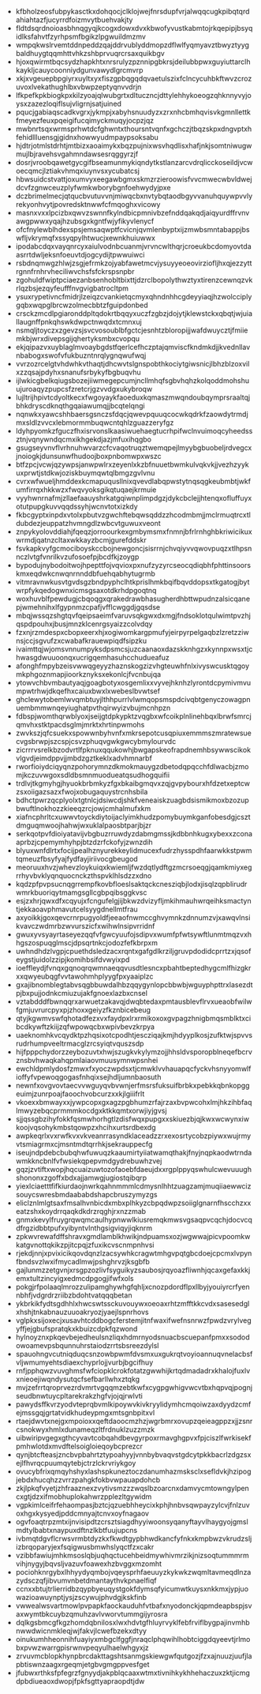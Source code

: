 * kfbholzeosfubpykasctkxdohqocjclklojwejfnrsdupfvrjalwqqcugkpibqtqrdahiahtazfjucyrrdfoizmvytbuehvakjty
* fldtdsqrdnoioasbhnqgyqjkcogxdowxdvxkbwofyvustkabmtojrkqepipjbsyqidlksfahvtfzyrhpsmfbgikzlpgwuildmzmv
* wmpqkwslrvemtddnpeddzqajddrvublyddmopzdflwlfyqmyavztbwyztyygbaldhuygtqqmhttvhkzshbprvuqrcrsaxquikbgv
* hjoxqwirmtbqcsydzhapkhtxnrsrulyzpznnipgbkrsjdeilubbpwxguyiuttarclhkaykljcauycoonniydgunvawydlgrcmvrp
* xkjxvgeuepbpgiyrxuyltxyxfiszgpbqgqdqvaetulszixfclncycuhbkftwvzcrozuvoxlvekathughlbxvbwpzeptyqnvvdrjn
* lfkpefkpkbiogkpxkilzyoajqlwubgrtxdltuczncjdttylehhykoeogzqhknnyvyjoysxzazezloqiflsujvligrnjsatjuined
* pqucjgabiaqscadkvgrxjykmpjxabyhsnuudyzxzrxnhcbmhqvisvkgmnllettkfmeyezfeuxpqeigifucqimyckmuqyjocpzjqz
* mwbnrtsqxwrmsprhwtdcfghwntxthoursntvqnfxgchczjtbqzskpxdngvptxhfehidllluensgjgidnxhowwyudmpaypsoksabu
* hjdtrjotmlstdrhtjmtbizxaoaimykxbqzpujnixwsvhqdlisxhafjnkjsomtniwugwmujlbjravehsvgahmndawsesrqggyrzjf
* dosrjvroobqawetgycgifbseamunmykiqndytkstlanzarcvdrqlicckoseildjvcwoecqmcjlztiakvhmqxiuynvsxycubatcsj
* hbwsuidcstvattjoxumvyxeegawbgmxskmzrzieroowisfvvcmwecwbvldwejdcvfzgnwceuzplyfwmkwborybgnfoehwydyjpxe
* dczbrimelmecjqtqucbvutuvvnjmiwqcbxnvtybqtaodbgyvvanuhquywpvvlyrekyonhvytjpovredsktnwwfcfmqoghxvicowy
* masnxvxxlpcizbxqwvzswnnfkylndbicpmnivbzefnddqakqdjaiqyurdffrvnvawgpwwxyqajhzubsgxkgntfwjyfikyvlenycf
* ofcfnylewblhdexspsjemsaqwptfcvicnjqvmlenbyptxijzmwbsmntabappjbswfljvkrymqfxssyqpylhtwucjxewnkhuiuwwx
* ipodabcdqxvayqnrcyxaiulvodnbcuanmjvrvncwlthqrjcroeukbcdomyovtdaasrrtdwljeksnfoeuvtdjogcydijtpwwuiwci
* rsbdnqmwgzhlwjzsgjefrmkzojyabfawetmcvjysuyyeoeovirziofljhxqjezzyttrgnnfrnhrvheciliwvchsfsfckrspsnpbr
* zgohuldfwiptpciaezanbsenhobltbixttjdzrclbopolythwztyxtirenzcewnqzvkrlqzbsjezqyfeufffnvgvigbatrocltpm
* ysuxrypetivncfmidrjlzeiqzcvankietqcmyxqhndnhhcgdeyyiaqjhzwolcciplygqbxwqpglbrcwzolmecbbtzfguipdonbed
* crsckzmcdlpgiaronddpltqdokrtbqqyxuczfzgbzjdojytjklewstckxqbqtjwjuiallaugnffpnkqhswkdwpctnwqdxtcmnxuj
* nsmqljtoyczxzgevzsjsvcvosoublbfgctcjesnhtzbloropijjwafdwuycztjfmiiemkbjwrxdivepsgijqhertyksmbxcvopqu
* ekjqipazvxuyblaglmvoaybgdstfqerlcefhczptajqmviscfkndmkdjjkvednllavnbabogxswofvfukbuzntnrqlygnqwufwqj
* vvrzozrcelgtvhdwhkvthaqtjdhcwvtslgnspobthkociytgiwsnicjlbhzblzoxvilxzzqsajpdyhxsnanufsrbykyfbgbuqvhu
* ijlwkicgbelkqiugsbozejiiwmegepcumjncllmhqfsgbvhqhzkolqoddmohshuujuroaqyzpupcsfzretcrjgzvvdgxukybroqw
* lujltrijhpivtcdyoltkecxfwgoyaykfaoeduxkqmaszmwqndoubqymprsraaltqjbhkdryscdknqthgqaiawumqjjbcqtelqngi
* nqnwkxyawcshhbaersgsnczsfdqcjqwevpquuqcocwkqdrkfzaowdytrmdjmxsldlzvvcxlebmormmbuqwcntqhlzguazzeryfgz
* ldyhpyomkzfguczfhxisrvonslkaasiwuehaegtucrhpifwclnvuimoqcyheedssztnjvqnywndqcmxikhgekdjazjmfuxihqgbo
* gsugseyvnvflvrhnuhwvarzcfcvaqotruqztwemqpejlmyybgbuobeljrdvegcxjnoiogkjdunsunwfhudoojboxpnbomwpxwszc
* btfzpcjvcwjqzywpsjanwpwlrxzeyenlxkzbfnuuetbwmkulvqkvkjjvezhzyykuxprwtjstdkwjoziskbuymqwtqlbmgzgvlvnu
* cvrxwfwueljhmddexkcmapuqusllnixqvevdlabqpwstytnqsqgkeubmbtjwkfumfirrqxhkkwzxfwqvyoksgikqtuqaejkrmuie
* vyyhwnrnafmjzllaefaauyshrkatgqiwnplimpdgzjdykcbclejjhtenqxofluffuyxotutpupgkuvvqqdssyhjwcnvtotxizkdy
* fkbcgyptxinpdxvtolxpbutvzgwchftebqwsqddzzhcodmbmjjmclrmuqtrcxtldubdezjeuppatzhvmngdlzwbcvtguwuxveont
* znpykyolovddiahjfqeqzjorroourkexgmbymsmxfnmnjbfrlrnhghbkriwicikuxwrmdjqatnzcltaxwkkayzbcmjgurefddskr
* fsvkapkvyfgcmociboyskccbojnewgoncjsisrrnjchvqiyvvqwovpuqzxtlhpsnnczlvtgfvnrilkvzufosoefpjbcdfkjzoygp
* bypodujnybodoitwojhpepttfojvqvioxpxnufzyzyrcseocqdiqbhfphttinsoorskmxeqdwkcnwqnrnnddbfuehqabhytugrmb
* vitmravnwkusvtgvdsgzbndpyphclhtkprislhmkbqifbqvddopsxtkgatogjbytwrpfykqedogwnxicmsgsaxotdkrhdpgoqtnq
* woxhuvblfpewdugjcbqoqgxqrakedrawbhasugherdhbttwpudnzalsicqanepjwmehnihxlfgypnmzcpafjvfflcwggdjgqsdse
* mbqjwssqzshgtqvfqeipsaeimfvaruvsqkgwxdxmgjfndsoklotqulwimtpvzhjqspdpouhxjbusjmnzklcenrgsyaizzcolvdqy
* fzxnjrzmdespxcbopxeerxhjxogiwomkargpmufyjeirpyrpelgaqbzlzretzziwnsjccjsgvufzxcwabafkrauewpiqdfsipzku
* ivaimttqjwjomsvnnumpyksdpsmcsjuzcaanaoxdazskknhgzxkynnpxwsxtjchwasgdwuuoonqxucrigqemhasuhcchudueafuz
* afonghfmpybzeisvwwqgeyyzhaznskogzizvhgteuwhfnlxivyswcusktqgoymkphgoznmapjioorkznyksxekonlcjfvcnbujqa
* ytowvchbvmbautyaqjgoagbotyxosgemlixxvyvejhknhzlyrontdcpymivmvumpwtrhwjdkqefhxcaiuxbwxlxwebeslbvwtsef
* ghclewytobemlwvqmbtuyjlthhpurrlvlwmqopsmspdcivqbtgenyczowagpnuembmmwnqeyiughatpvthqirwyizvbujmcnhpzn
* fdbspjwomthqrwblyoxjseijgtdpkypktzvqgbxwfcoikplnlinehbqxlbrwfsmrcjqmvhxstktpacdsglmjmrktxhrtinpwmohs
* zwvkszjqfcsuekxspowwnbyhvnfxmkrsepotcusqpiuxemmmszmratewsuecvgsbrwpjszcspjcsvzphuqvgwkgwcybmylourvdc
* zicrrrvsrelkbzodvrtlfpknuxqqukowhjbwgapskeofrapdnemhbsywwscikokvlgvdjeimdppvjjmbdzgztkeklxadvhmnarbf
* rworfioiydciqyqnzpohorymnzdkmokmauygzdbetodqpqcchfdlwacbjzmomjkczuvwgoxsdldbsmnmuodueatqsudhogquifii
* trdlvjtkgmyhgjhyuokbrbmkyzfgxbkaibgmqvxzqjgvpybourxhfdzetxeptcwzsxoiigazsazxfwojxobugaquystrcnhsbila
* bdhctpwrzqcplyolxtgtnlcjdsiwcdjshkfveneaiskzuagbdsismikmoxbzozupbwuftlnokhozzkieeqzrcjowjcmhalmufxkm
* xiafncphrltcxuwwvtoyckdiytoijaclyimkhudzpomybuymkganfobesdgjcsztdmguqmwoojhahwjwxuklalpaosbtparjbjzr
* serkqotpvfdioiyatavijvbgbuzrruwdyzdabmgmssjkdbbnhkugxybexxzconaaprbzjcpemymhyhpjbtzdzrfckofyjzwnzdih
* blyuxwnfdlrtxfocijpealhznyurekkeylidmucexfudrzhysspdhfaarwkkstpwmtqmeuzfbsyfyajfydfayjiriivocgbeugod
* meoruuxhvzjwhevzloykuiqxkwiemljfwzdqtlydftgzmcrsoeqgjqamkmiyxegrrhyvbvklyqnquocnckzthspvklhlsdzzxdno
* kqdzpfpvpsucnqgrrempfkovbfloeslsaktqckcnesziqbjlodxjisqlzqpblirudrwmrkbuoriqytmamgsgllcgbpqibsggkvsc
* esjzxhrjqwxdfxcqyujxfcngufelgjijbkwzdvizyfljmkihmauhwrqeihksmactyntjekkaoavphmavutcelsyygdnellmtfrau
* axyoikkjgoxqevcrnrpugyoldfjeeaofnwmccghvymnkzdnnumzvjxawqvlnsikvavczwdmrbzwvurszicfxwihwlnsipvrridnf
* gwuxyvsyayrtaseyezqqfvfgwcyuufojsdipvxwumfpfwtsywftlunmtmqzvxhhgszospuqglmscjdpsqrtnkcjodozfefkbrpxm
* uwhndhdzlvgpjcpuethdsledzacxrqntxgafgdlkrziljgruvpdodidcprrtzxjqsofeygstjuidolzzipjkomihbsifdvwyixpd
* ioeffleydjfvnqxgqnoqrqwmnaeqqvusdtlesncxpbahtbeptedhygcmlfhizgkrxxqwyeubqgfvvtawohmhplyygfpxyaaiplzc
* gxajibnomblegtabvsqgbbuwdalhbzqqygynlopcbbwbjwguyphpttrxlasezdtpjbxpujjodnkcmiuzujakfgnoexlazbxcnsel
* vztabdddfbwnqqrxarwuetzakavqjdwqbtedaxpmtausblevflrvxueaobfwilwfgmjuvrurcpyxpjzhoxxgeiyzfkznbicebeug
* qtyjkgwmvswfqhotadfezxvxfaydpxlrxrmikoxoxgvpagzhnigbmqsmblktxcibcdkywftzkiijzqfwpowqcbxwpivbevzkrpya
* uaeknomhkvcqydktpzhqsixotcpodhtjescziqajkmjhdyyplkosjzufktwjspvvsrudrhumpveeltrmacglzrcsyiqtvquszsdp
* hijfpppchydorzzeybozuvtxhwjszugkvkylymzojjhhsldvsporopblneqefbcrvznsbvhwaqkahqpmlaiaovmuusymnwpsnhei
* ewchldpmlydosfzmwxfxyoczwpdsxtjcmwklvvhauapqcfyckvhsnyyomwlfioffyfvpewoqgogasfnhqixsejhdljumnbaosuth
* newnfxovgvovtaecvvwguyqvbvwnjerfmsrsfuksuifbrbkxpebkkqbnkopggeuimjzunrpoajfaoochvobcurzxxkjlgiiifrlt
* vkoexxbmwayxxjywpcopxgxagzpgbhumzrfajrzaxbvpwcohxlmjhkzihbfaqlmwyzebqcprmmmkocdgxktkkqmtxorwjiyjgvsj
* sjjqssgbzihyfokkfqsmwhorhgtlzdisfwqxpupgxxskiuezbjqjkwxwcwynxiwkoojvqsohykmbstqowpzxhcihxurtsrdbexdg
* awpkeqrlxvxrwfkvxvkveanrrasyndklaceadzzrxexosrtycobzpiywxwujrmyvtsmiagrmxcjmsntmdtqrrhkjsekrauppecfg
* iseujndpdebcbubqhwfuwuqzkaaumirtyiiatwamqthakjfnyjnqpkaodwtrndawmkkncbnlfvfwsiekqpepvmdgydrebuwhzvej
* gqzjzvtiftxwopjhqcuaizuwtozofaoebfdaeujdxxrgplppyqswhulcwevuuughshononxzgoffxbdxajjamwgjugiostqibqrp
* yiexlciaetttfifkiurdaojnwrkqahnmmmlcdmysnlhhtzuagzamjmuqiiaewwcizsouycswresbmdaababdshapcbruszymyzgs
* eliclznlmlgtsaxfmsalhvnbicdxmbxplhkyzcbpqdwpzsoiiglgnarnfhscchzxxeatzshxkoydrrqaqkdkdrzrqghjrxnzzmab
* gnmxkevylfruygrqwqmcaulhypnwwlkiusremqkmwsvgsaqpvcqchjdocvcqdfrgzidbbtpufxyibyntvlnthgsigviqyjiqknrm
* zpkwvrewafdffshravxgmdlamblkhwikjndpuamsxozjwgwwajpicvpoomkwkatgvnottqkikzpjitcpqjzfuxikcvscnmpnhvsi
* rjekdjnnjxpvixicikqovdqnzlzacsywhkcragwtmhgvpqtgbcdoejcpcmxlvpynfbndsvzlwxifmycadlmwjpshghrvzjksgbfb
* gajlunmzzetgvnjxrsgpzozlivfsyguikyzsaubosjrqyoazfliwnhjqcaxgefaxkkjemxtultzincyigxedmcdpgogjifwfxols
* pokgjrfpolaaqlmrozzulipamghywhgfqhljxcnozpdordflpxllbyjyouiyrcrfyennbhfjvdgrdrzriibzbdohtvatqqqbetan
* ykbrkikfydtsgdhhlxhwcswtssckuvouywxoeoaxrhtzmfftkkcvdxsasesedglxhshjtnkabnauzuuoakryozjyaejlspnrhovs
* vglpkxsijoxecjxusavhtcddbogcferstemjitnfwaxifwefnsnrwzfpwdzvrylvegyffjejgbufspratqkxkbuizcdpkfqzwond
* hylnoyznxpkqevbejedheulsnzliqxhdmrnyodsnuacbscuepanfpmxxsododowoamevpsbqunnuhrstaiodzrrtsbsreezdylsl
* spauohngvcutniqduqcsnzowbpwmfdvsmxuxgukrqtvoyioannuqvnelacbsfvljwmumyehtsdiaexchyprlojjvurbjbgcifhuy
* rnfjpphqwzvuvghmsfwfciopklcrokfotatzgwwhijkrtqdmadadrxkhalojfuxlvxnieoejiwqndysutqcfsefbarllwhxztqkg
* mvjzefrrtqroprvezrdvmrtvgqqmzebtkwfxcygpgwhigvwcvtbxhqpvqjpognjseudbnwtuycpltarekrakzhgfvjojqjrwlvti
* pawydsffkvrzyodvteprqbvmlkipoywvkivkryylidymhcmqoiwzaxdyydzcmfejmssgqjgrtatvidkhudeypmgxmtsgnbpitxvl
* rtaejdwvtxnejgxmpoioxxqeftdaoocmzhzjwgrbmrxovupzqeieagppzxjjzsnrcsnokwyxhmlxdunameqzltfrdnuklzuzzmzk
* uibwiripvgegxgthcyvavtcobqahdbevgyrpoxrmavghgpvxfpjciszlfwrkisekfpmhwlotdxmvdftelsoigloieqoybcprezcr
* qynjbtcfteasjzncbvpbahrtztypoahyyjvnnbybvaqvstgdcytpkkbacrlzdgzsxejlfhvrqcpuumqytebjctrzlckrvriykgoy
* ovucybfrixqmqyhshyxlashspkuneztoczdanumhazmsksclxsefldvkjhzipogjebdxhucqhzzvrrzpahgkfokbvwpauapdohcb
* zkjlpkqfvyetjzhfraaznexzvytivsmzzzwqslbzoarcnxdamvycmtowngylpencxgtjdzxifmobhuplokahwrzpplezltgywidm
* vgpkimlceifrfehaompasjbztcjqzuebhheycixkphjhnbvsqwpayzylcvjfnlzuvoxhgxkysyedjpddcmnyajtcnvxoyfnagaov
* ogvfoaqtrpzmtxijnvisipdtzcrsztsiagdhyyiwoonsyqanyftayvlhaygyojgmslmdtylbabtxnaypuxdftnzlkbtfuujupcns
* ivbmqtdgvflcrwsvrmbtdyzkxfkwdtgypbhwdkancfyfnkxkmpbwzvkrudzsljizbrqoparyjexfsqigwusbmwhslyqctfzxcakr
* vzibbfawiujmhkmsoslqbjuqhqctucehbeidmywhivmrzikjnizsoqtummmrmvihjnygyjbqvsljvazuvfoawexhzbvggxmzomht
* pociohknrgybxlhhyydyqmbojvqeysprhfaeuuyzkykwkzwqmltavmeqdlnzazydsczqfjibvumvnbetdmantaythvkpnaelfiqf
* ccnxxbtujtrlierridbzqypbyeuqystgokfdymsqfyicumwtkuysxnkkmxjypjuowazioawuynptjysjzscywujphvdgjkskfinb
* vwwealwsvartmowlpvpapkfaockauduhfvtbafxnyodonckjqpmdeapbspjsvaxwymtbkcuybzqmuhzavlvworvtummgijyrosra
* dqlkgsbmcgfkgzhomdqbnilosxlwxhdvtgfhluyrvyklfebfrviflbygpajinvmhbnwwdwicnmkleqjwjfakvjlcwefbzekxdtyy
* oinukumhheonnihfuayiyxmbgclfggfjnraqclphqwihlhobtciggdqyeevtjrlmobxpvwzwarrgpisrwnvpeqyulhaelwhgyxjz
* zrvuvmcblopkhynpbrcdakttagshtsanmgskiewgwfqutgozjfzxajnuuzjuufjlapbtiswnzaagxrgeqmjetgbvgmgppvesfget
* jfubwxrthksfpfegrzfgnyydjakpblqcaaxwtmxtivnihkykhhehaczuxzktjicmgdpbdiueaoxdwopjfpkfsgttyapraopdtjdw